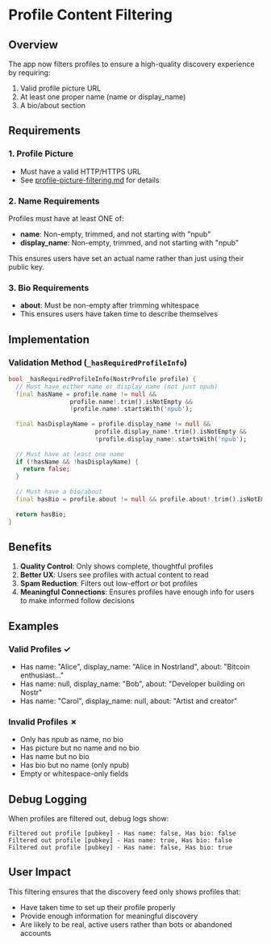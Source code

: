 # Profile Content Filtering

## Overview
The app now filters profiles to ensure a high-quality discovery experience by requiring:
1. Valid profile picture URL
2. At least one proper name (name or display_name)
3. A bio/about section

## Requirements

### 1. Profile Picture
- Must have a valid HTTP/HTTPS URL
- See [profile-picture-filtering.md](./profile-picture-filtering.md) for details

### 2. Name Requirements
Profiles must have at least ONE of:
- **name**: Non-empty, trimmed, and not starting with "npub"
- **display_name**: Non-empty, trimmed, and not starting with "npub"

This ensures users have set an actual name rather than just using their public key.

### 3. Bio Requirements
- **about**: Must be non-empty after trimming whitespace
- This ensures users have taken time to describe themselves

## Implementation

### Validation Method (`_hasRequiredProfileInfo`)
```dart
bool _hasRequiredProfileInfo(NostrProfile profile) {
  // Must have either name or display_name (not just npub)
  final hasName = profile.name != null && 
                 profile.name!.trim().isNotEmpty && 
                 !profile.name!.startsWith('npub');
  
  final hasDisplayName = profile.display_name != null && 
                        profile.display_name!.trim().isNotEmpty &&
                        !profile.display_name!.startsWith('npub');
  
  // Must have at least one name
  if (!hasName && !hasDisplayName) {
    return false;
  }
  
  // Must have a bio/about
  final hasBio = profile.about != null && profile.about!.trim().isNotEmpty;
  
  return hasBio;
}
```

## Benefits

1. **Quality Control**: Only shows complete, thoughtful profiles
2. **Better UX**: Users see profiles with actual content to read
3. **Spam Reduction**: Filters out low-effort or bot profiles
4. **Meaningful Connections**: Ensures profiles have enough info for users to make informed follow decisions

## Examples

### Valid Profiles ✓
- Has name: "Alice", display_name: "Alice in Nostrland", about: "Bitcoin enthusiast..."
- Has name: null, display_name: "Bob", about: "Developer building on Nostr"
- Has name: "Carol", display_name: null, about: "Artist and creator"

### Invalid Profiles ✗
- Only has npub as name, no bio
- Has picture but no name and no bio
- Has name but no bio
- Has bio but no name (only npub)
- Empty or whitespace-only fields

## Debug Logging
When profiles are filtered out, debug logs show:
```
Filtered out profile [pubkey] - Has name: false, Has bio: false
Filtered out profile [pubkey] - Has name: true, Has bio: false
Filtered out profile [pubkey] - Has name: false, Has bio: true
```

## User Impact
This filtering ensures that the discovery feed only shows profiles that:
- Have taken time to set up their profile properly
- Provide enough information for meaningful discovery
- Are likely to be real, active users rather than bots or abandoned accounts
